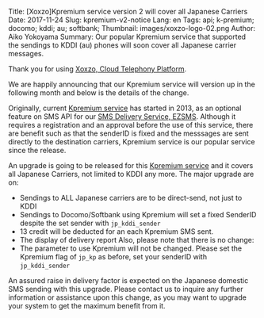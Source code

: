 Title: [Xoxzo]Kpremium service version 2 will cover all Japanese Carriers
Date: 2017-11-24
Slug: kpremium-v2-notice
Lang: en
Tags: api; k-premium; docomo; kddi; au; softbank; 
Thumbnail: images/xoxzo-logo-02.png
Author: Aiko Yokoyama
Summary: Our popular Kpremium service that supported the sendings to KDDI (au) phones will soon cover all Japanese carrier messages.

Thank you for using [Xoxzo, Cloud Telephony Platform](https://www.xoxzo.com/en/).

We are happily announcing that our Kpremium service will version up in the following month and below is the details of the change.

Originally, current [Kpremium service](https://help.xoxzo.com/en/xoxzo-cloud-telephony-platform/articles/the-k-premium-service/) has
started in 2013, as an optional feature on SMS API for our [SMS Delivery Service, EZSMS](https://www.ezsms.biz/ja/).
Although it requires a registration and an approval before the use of this service, there are benefit such as that the senderID is fixed and 
the messsages are sent directly to the destination carriers, Kpremium service is our popular service since the release.

An upgrade is going to be released for this [Kpremium service](https://help.xoxzo.com/en/xoxzo-cloud-telephony-platform/articles/the-k-premium-service/)
and it covers all Japanese Carriers, not limited to KDDI any more.
The major upgrade are on:
* Sendings to ALL Japanese carriers are to be direct-send, not just to KDDI
* Sendings to Docomo/Softbank using Kpremium will set a fixed SenderID despite the set sender with `jp_kddi_sender`
* 13 credit will be deducted for an each Kpremium SMS sent.
* The display of delivery report
Also, please note that there is no change:
* The parameter to use Kpremium will not be changed. Please set the Kpremium flag of `jp_kp` as before, 
set your senderID with `jp_kddi_sender`

An assured raise in delivery factor is expected on the Japanese domestic SMS sending with this upgrade.
Please contact us to inquire any further information or assistance upon this change, as you may want to upgrade your system
to get the maximum benefit from it.
